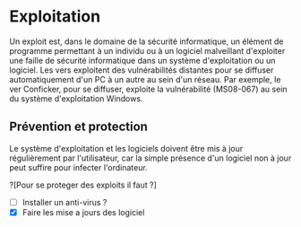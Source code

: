 # Exploitation

Un exploit est, dans le domaine de la sécurité informatique, un élément de programme permettant à un individu ou à un
logiciel malveillant d'exploiter une faille de sécurité informatique dans un système d'exploitation ou un logiciel.
Les vers exploitent des vulnérabilités distantes pour se diffuser automatiquement d'un PC à un autre au sein d'un réseau.
Par exemple, le ver Conficker, pour se diffuser, exploite la vulnérabilité (MS08-067) au sein du système d'exploitation Windows.

## Prévention et protection

Le système d'exploitation et les logiciels doivent être mis à jour régulièrement par l'utilisateur, car la simple présence d'un
logiciel non à jour peut suffire pour infecter l'ordinateur.

?[Pour se proteger des exploits il faut ?]
-[ ] Installer un anti-virus ?
-[x] Faire les mise a jours des logiciel